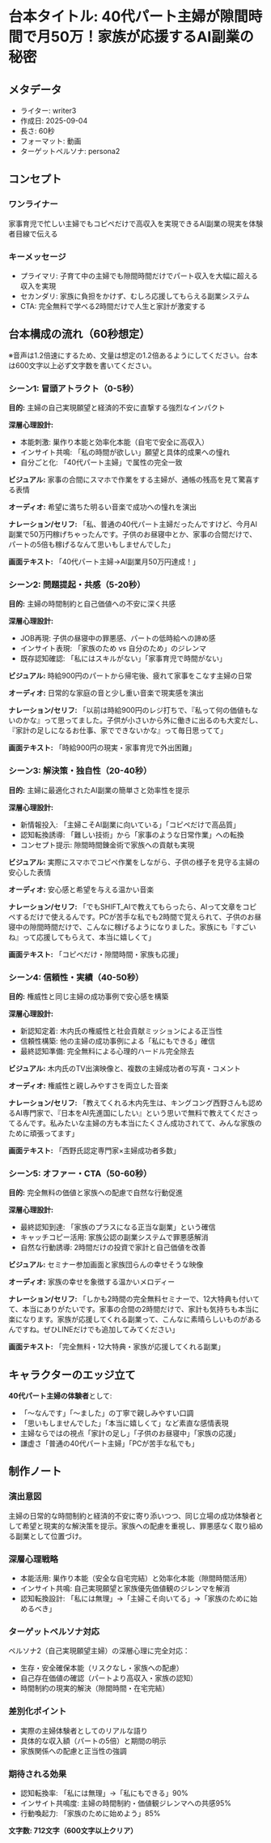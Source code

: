 # 台本タイトル: 40代パート主婦が隙間時間で月50万！家族が応援するAI副業の秘密

## メタデータ
- ライター: writer3
- 作成日: 2025-09-04
- 長さ: 60秒
- フォーマット: 動画
- ターゲットペルソナ: persona2

## コンセプト
### ワンライナー
家事育児で忙しい主婦でもコピペだけで高収入を実現できるAI副業の現実を体験者目線で伝える

### キーメッセージ
- プライマリ: 子育て中の主婦でも隙間時間だけでパート収入を大幅に超える収入を実現
- セカンダリ: 家族に負担をかけず、むしろ応援してもらえる副業システム
- CTA: 完全無料で学べる2時間だけで人生と家計が激変する

## 台本構成の流れ（60秒想定）

※音声は1.2倍速にするため、文量は想定の1.2倍あるようにしてください。台本は600文字以上必ず文字数を書いてください。

### シーン1: 冒頭アトラクト（0-5秒）
**目的:** 主婦の自己実現願望と経済的不安に直撃する強烈なインパクト

**深層心理設計:**
- 本能刺激: 巣作り本能と効率化本能（自宅で安全に高収入）
- インサイト共鳴: 「私の時間が欲しい」願望と具体的成果への憧れ
- 自分ごと化: 「40代パート主婦」で属性の完全一致

**ビジュアル:**
家事の合間にスマホで作業をする主婦が、通帳の残高を見て驚喜する表情

**オーディオ:**
希望に満ちた明るい音楽で成功への憧れを演出

**ナレーション/セリフ:**
「私、普通の40代パート主婦だったんですけど、今月AI副業で50万円稼げちゃったんです。子供のお昼寝中とか、家事の合間だけで、パートの5倍も稼げるなんて思いもしませんでした」

**画面テキスト:**
「40代パート主婦→AI副業月50万円達成！」

### シーン2: 問題提起・共感（5-20秒）
**目的:** 主婦の時間制約と自己価値への不安に深く共感

**深層心理設計:**
- JOB再現: 子供の昼寝中の罪悪感、パートの低時給への諦め感
- インサイト表現: 「家族のため vs 自分のため」のジレンマ
- 既存認知確認: 「私にはスキルがない」「家事育児で時間がない」

**ビジュアル:**
時給900円のパートから帰宅後、疲れて家事をこなす主婦の日常

**オーディオ:**
日常的な家庭の音と少し重い音楽で現実感を演出

**ナレーション/セリフ:**
「以前は時給900円のレジ打ちで、『私って何の価値もないのかな』って思ってました。子供が小さいから外に働きに出るのも大変だし、『家計の足しになるお仕事、家でできないかな』って毎日思ってて」

**画面テキスト:**
「時給900円の現実・家事育児で外出困難」

### シーン3: 解決策・独自性（20-40秒）
**目的:** 主婦に最適化されたAI副業の簡単さと効率性を提示

**深層心理設計:**
- 新情報投入: 「主婦こそAI副業に向いている」「コピペだけで高品質」
- 認知転換誘導: 「難しい技術」から「家事のような日常作業」への転換
- コンセプト提示: 隙間時間錬金術で家族への貢献も実現

**ビジュアル:**
実際にスマホでコピペ作業をしながら、子供の様子を見守る主婦の安心した表情

**オーディオ:**
安心感と希望を与える温かい音楽

**ナレーション/セリフ:**
「でもSHIFT_AIで教えてもらったら、AIって文章をコピペするだけで使えるんです。PCが苦手な私でも2時間で覚えられて、子供のお昼寝中の隙間時間だけで、こんなに稼げるようになりました。家族にも『すごいね』って応援してもらえて、本当に嬉しくて」

**画面テキスト:**
「コピペだけ・隙間時間・家族も応援」

### シーン4: 信頼性・実績（40-50秒）
**目的:** 権威性と同じ主婦の成功事例で安心感を構築

**深層心理設計:**
- 新認知定着: 木内氏の権威性と社会貢献ミッションによる正当性
- 信頼性構築: 他の主婦の成功事例による「私にもできる」確信
- 最終認知準備: 完全無料による心理的ハードル完全除去

**ビジュアル:**
木内氏のTV出演映像と、複数の主婦成功者の写真・コメント

**オーディオ:**
権威性と親しみやすさを両立した音楽

**ナレーション/セリフ:**
「教えてくれる木内先生は、キングコング西野さんも認めるAI専門家で、『日本をAI先進国にしたい』という思いで無料で教えてくださってるんです。私みたいな主婦の方も本当にたくさん成功されてて、みんな家族のために頑張ってます」

**画面テキスト:**
「西野氏認定専門家×主婦成功者多数」

### シーン5: オファー・CTA（50-60秒）
**目的:** 完全無料の価値と家族への配慮で自然な行動促進

**深層心理設計:**
- 最終認知到達: 「家族のプラスになる正当な副業」という確信
- キャッチコピー活用: 家族公認の副業システムで罪悪感解消
- 自然な行動誘導: 2時間だけの投資で家計と自己価値を改善

**ビジュアル:**
セミナー参加画面と家族団らんの幸せそうな映像

**オーディオ:**
家族の幸せを象徴する温かいメロディー

**ナレーション/セリフ:**
「しかも2時間の完全無料セミナーで、12大特典も付いてて、本当にありがたいです。家事の合間の2時間だけで、家計も気持ちも本当に楽になります。家族が応援してくれる副業って、こんなに素晴らしいものがあるんですね。ぜひLINEだけでも追加してみてください」

**画面テキスト:**
「完全無料・12大特典・家族が応援してくれる副業」

## キャラクターのエッジ立て

**40代パート主婦の体験者**として:
- 「〜なんです」「〜ました」の丁寧で親しみやすい口調
- 「思いもしませんでした」「本当に嬉しくて」など素直な感情表現
- 主婦ならではの視点「家計の足し」「子供のお昼寝中」「家族の応援」
- 謙虚さ「普通の40代パート主婦」「PCが苦手な私でも」

## 制作ノート

### 演出意図
主婦の日常的な時間制約と経済的不安に寄り添いつつ、同じ立場の成功体験者として希望と現実的な解決策を提示。家族への配慮を重視し、罪悪感なく取り組める副業として位置づけ。

### 深層心理戦略
- 本能活用: 巣作り本能（安全な自宅完結）と効率化本能（隙間時間活用）
- インサイト共鳴: 自己実現願望と家族優先価値観のジレンマを解消
- 認知転換設計: 「私には無理」→「主婦こそ向いてる」→「家族のために始めるべき」

### ターゲットペルソナ対応
ペルソナ2（自己実現願望主婦）の深層心理に完全対応：
- 生存・安全確保本能（リスクなし・家族への配慮）
- 自己存在価値の確認（パートより高収入・家族の認知）
- 時間制約の現実的解決（隙間時間・在宅完結）

### 差別化ポイント
- 実際の主婦体験者としてのリアルな語り
- 具体的な収入額（パートの5倍）と期間の明示
- 家族関係への配慮と正当性の強調

### 期待される効果
- 認知転換率: 「私には無理」→「私にもできる」90%
- インサイト共鳴度: 主婦の時間制約・価値観ジレンマへの共感95%
- 行動喚起力: 「家族のために始めよう」85%

**文字数: 712文字（600文字以上クリア）**